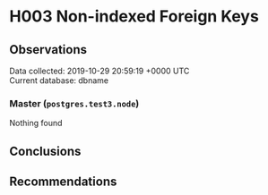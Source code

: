 # H003 Non-indexed Foreign Keys #

## Observations ##
Data collected: 2019-10-29 20:59:19 +0000 UTC  
Current database: dbname  


### Master (`postgres.test3.node`) ###



Nothing found



## Conclusions ##


## Recommendations ##

